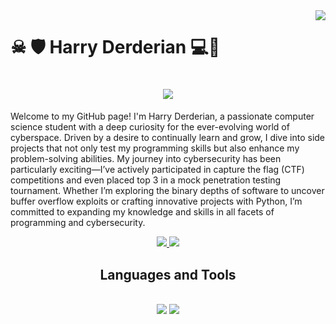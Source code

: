 <img align="right" src="https://visitor-badge.laobi.icu/badge?page_id=HarryDerderian.HarryDerderian" />

# ☠ 🛡 Harry Derderian 💻🔑
<h1 align="center">
    <img src="https://readme-typing-svg.herokuapp.com/?font=Righteous&size=35&center=true&vCenter=true&width=500&height=70&duration=3000&lines=Virtual+Pioneer+;+Programmer+;+Pentester+;+Problem+Solver+;" />
</h1>

Welcome to my GitHub page! I'm Harry Derderian, a passionate computer science student with a deep curiosity for the ever-evolving world of cyberspace. Driven by a desire to continually learn and grow, I dive into side projects that not only test my programming skills but also enhance my problem-solving abilities.
My journey into cybersecurity has been particularly exciting—I’ve actively participated in capture the flag (CTF) competitions and even placed top 3 in a mock penetration testing tournament. Whether I’m exploring the binary depths of software to uncover buffer overflow exploits or crafting innovative projects with Python, I’m committed to expanding my knowledge and skills in all facets of programming and cybersecurity.

<div align="center"> 
  <a href="mailto:harrygeorgederderianiii@gmail.com">
    <img src="https://img.shields.io/badge/Gmail-333333?style=for-the-badge&logo=gmail&logoColor=red" />
  </a>
  <a href="https://www.linkedin.com/in/harryderderian/" target="_blank">
    <img src="https://img.shields.io/badge/LinkedIn-0077B5?style=for-the-badge&logo=linkedin&logoColor=white" target="_blank" />
  </a>
</div>

<h2 align="center">Languages and Tools</h2>
<br/>
<div align="center">
    <img src="https://skillicons.dev/icons?i=kali,vim,windows,linux,bash" />
    <img src="https://skillicons.dev/icons?i=python,java,cpp,mysql,sqlite,vscode,visualstudio,ai,git,github" /><br>
</div>